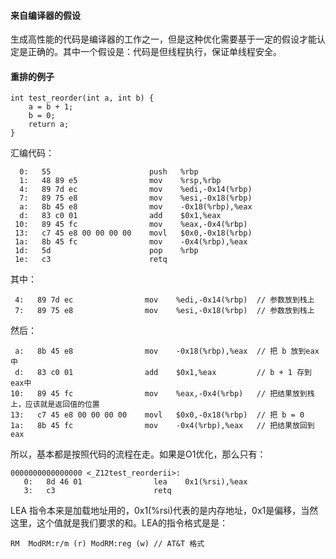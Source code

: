#### 来自编译器的假设
生成高性能的代码是编译器的工作之一，但是这种优化需要基于一定的假设才能认定是正确的。其中一个假设是：代码是但线程执行，保证单线程安全。


#### 重排的例子
```
int test_reorder(int a, int b) {
    a = b + 1;
    b = 0;
    return a;
}
```
汇编代码：
```
  0:   55                      push   %rbp
  1:   48 89 e5                mov    %rsp,%rbp
  4:   89 7d ec                mov    %edi,-0x14(%rbp)
  7:   89 75 e8                mov    %esi,-0x18(%rbp)
  a:   8b 45 e8                mov    -0x18(%rbp),%eax
  d:   83 c0 01                add    $0x1,%eax
 10:   89 45 fc                mov    %eax,-0x4(%rbp)
 13:   c7 45 e8 00 00 00 00    movl   $0x0,-0x18(%rbp)
 1a:   8b 45 fc                mov    -0x4(%rbp),%eax
 1d:   5d                      pop    %rbp
 1e:   c3                      retq
 ```
 其中：
 ```
  4:   89 7d ec                mov    %edi,-0x14(%rbp)  // 参数放到栈上
  7:   89 75 e8                mov    %esi,-0x18(%rbp)  // 参数放到栈上
 ```
 然后：
 ```
  a:   8b 45 e8                mov    -0x18(%rbp),%eax  // 把 b 放到eax中
  d:   83 c0 01                add    $0x1,%eax         // b + 1 存到 eax中
 10:   89 45 fc                mov    %eax,-0x4(%rbp)   // 把结果放到栈上，应该就是返回值的位置
 13:   c7 45 e8 00 00 00 00    movl   $0x0,-0x18(%rbp)  // 把 b = 0
 1a:   8b 45 fc                mov    -0x4(%rbp),%eax   // 把结果放回到eax 
```
所以，基本都是按照代码的流程在走。如果是O1优化，那么只有：

```
0000000000000000 <_Z12test_reorderii>:
   0:   8d 46 01                lea    0x1(%rsi),%eax
   3:   c3                      retq
```
LEA 指令本来是加载地址用的，0x1(%rsi)代表的是内存地址，0x1是偏移，当然这里，这个值就是我们要求的和。LEA的指令格式是是：
```
RM  ModRM:r/m (r) ModRM:reg (w) // AT&T 格式
```
